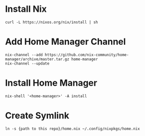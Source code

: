# Install Nix
`curl -L https://nixos.org/nix/install | sh`

# Add Home Manager Channel
```
nix-channel --add https://github.com/nix-community/home-manager/archive/master.tar.gz home-manager
nix-channel --update
```

# Install Home Manager
`nix-shell '<home-manager>' -A install`

# Create Symlink
`ln -s {path to this repo}/home.nix ~/.config/nixpkgs/home.nix`
